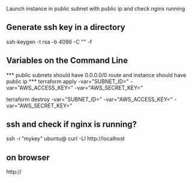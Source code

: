 Launch instance in public subnet with public ip and check nginx running

## Generate ssh key in a directory ##
ssh-keygen -t rsa -b 4096 -C "<email-id>" -f <file-path-and-name-to-pvt-ssh-key>

## Variables on the Command Line ##
*** public subnets should have 0.0.0.0/0 route and instance should have public ip ***
terraform apply -var="SUBNET_ID=<public-subnet-id>" -var="AWS_ACCESS_KEY=<aws-public-access-key>" -var="AWS_SECRET_KEY=<aws-private-secret-key>"

terraform destroy -var="SUBNET_ID=<public-subnet-id>" -var="AWS_ACCESS_KEY=<aws-public-access-key>" -var="AWS_SECRET_KEY=<aws-private-secret-key>"

## ssh and check if nginx is running? ##
ssh -i "mykey" ubuntu@<private-ip>
curl -LI http://localhost

## on browser ##
http://<public-ip>